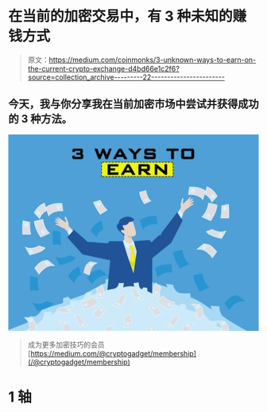 # 在当前的加密交易中，有 3 种未知的赚钱方式

> 原文：<https://medium.com/coinmonks/3-unknown-ways-to-earn-on-the-current-crypto-exchange-d4bd66e1c2f6?source=collection_archive---------22----------------------->

## 今天，我与你分享我在当前加密市场中尝试并获得成功的 3 种方法。

![](img/e22aefcc57137807c29ae6330f00ca4c.png)

> 成为更多加密技巧的会员[https://medium.com/@cryptogadget/membership](/@cryptogadget/membership)

# 1 轴